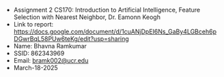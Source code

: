 - Assignment 2 CS170: Introduction to Artificial Intelligence, Feature Selection with Nearest Neighbor, Dr. Eamonn Keogh
- Link to report: https://docs.google.com/document/d/1cuANjDpEI6Ns_GaBy4LGBceh6pDGwrBqL58PUw6teKg/edit?usp=sharing 
- Name: Bhavna Ramkumar 
- SSID: 862343969
- Email: bramk002@ucr.edu
- March-18-2025


